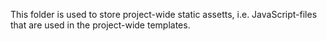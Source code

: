 This folder is used to store project-wide static assetts, 
i.e. JavaScript-files that are used in the project-wide templates.
